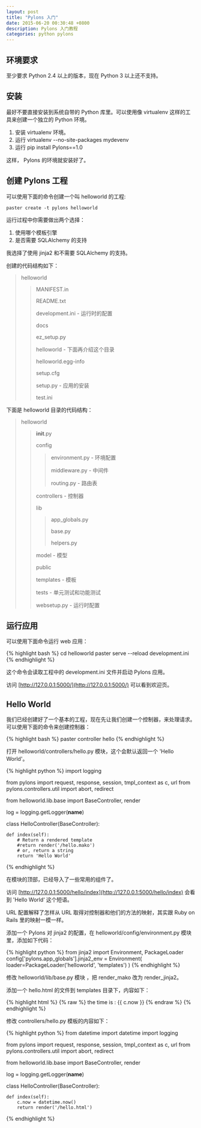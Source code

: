 ```yaml
---
layout: post
title: "Pylons 入门"
date: 2015-06-20 00:30:48 +0800
description: Pylons 入门教程
categories: python pylons
---
```


## 环境要求

至少要求 Python 2.4 以上的版本，现在 Python 3 以上还不支持。

## 安装

最好不要直接安装到系统自带的 Python 库里。可以使用像  virtualenv 这样的工具来创建一个独立的 Python 环境。

1. 安装 virtualenv 环境。
2. 运行 virtualenv --no-site-packages mydevenv
3. 运行 pip install Pylons==1.0

这样， Pylons 的环境就安装好了。

<!--more-->

## 创建 Pylons 工程

可以使用下面的命令创建一个叫 helloworld 的工程:

    paster create -t pylons helloworld

运行过程中你需要做出两个选择：

1. 使用哪个模板引擎
2. 是否需要 SQLAlchemy 的支持

我选择了使用 jinja2 和不需要 SQLAlchemy 的支持。

创建的代码结构如下：

> helloworld
>
> > MANIFEST.in
> >
> > README.txt
> >
> > development.ini - 运行时的配置
> >
> > docs
> >
> > ez_setup.py
> >
> > helloworld - 下面再介绍这个目录
> >
> > helloworld.egg-info
> >
> > setup.cfg
> >
> > setup.py -  应用的安装
> >
> > test.ini

下面是 helloworld 目录的代码结构：

> helloworld
>
> > __init__.py
> >
> > config
> > > environment.py - 环境配置
> > >
> > > middleware.py - 中间件
> > >
> > > routing.py - 路由表
> > >
> > controllers - 控制器
> >
> > lib
> > > app_globals.py
> > >
> > > base.py
> > >
> > > helpers.py
> > >
> > model - 模型
> >
> > public
> >
> > templates - 模板
> >
> > tests - 单元测试和功能测试
> >
> > websetup.py -  运行时配置

## 运行应用

可以使用下面命令运行 web 应用：

{% highlight bash %}
cd helloworld
paster serve --reload development.ini
{% endhighlight %}

这个命令会读取工程中的 development.ini 文件并启动 Pylons 应用。

访问 [http://127.0.0.1:5000/](http://127.0.0.1:5000/) 可以看到欢迎页。

## Hello World

我们已经创建好了一个基本的工程，现在先让我们创建一个控制器，来处理请求。可以使用下面的命令来创建控制器：

{% highlight bash %}
paster controller hello
{% endhighlight %}

打开 helloworld/controllers/hello.py 模块，这个会默认返回一个 'Hello World'。

{% highlight python %}
import logging

from pylons import request, response, session, tmpl_context as c, url
from pylons.controllers.util import abort, redirect

from helloworld.lib.base import BaseController, render

log = logging.getLogger(__name__)

class HelloController(BaseController):

    def index(self):
        # Return a rendered template
        #return render('/hello.mako')
        # or, return a string
        return 'Hello World'
{% endhighlight %}

在模块的顶部，已经导入了一些常用的组件了。

访问  [http://127.0.0.1:5000/hello/index](http://127.0.0.1:5000/hello/index) 会看到 'Hello World‘ 这个短语。

URL 配置解释了怎样从 URL 取得对控制器和他们的方法的映射，其实跟 Ruby on Rails 里的映射一模一样。

添加一个 Pylons 对 jinja2 的配置，在 helloworld/config/environment.py 模块里，添加如下代码：

{% highlight python %}
from jinja2 import Environment, PackageLoader
config['pylons.app_globals'].jinja2_env = Environment(
   loader=PackageLoader('helloworld', 'templates')
)
{% endhighlight %}

修改 helloworld/lib/base.py 模块 ，把 render_mako 改为 render_jinja2。

添加一个 hello.html 的文件到 templates 目录下，内容如下：

{% highlight html %}
{% raw %}
the time is : {{ c.now }}
{% endraw %}
{% endhighlight %}

修改 controllers/hello.py 模板的内容如下：

{% highlight python %}
from datetime import datetime
import logging

from pylons import request, response, session, tmpl_context as c, url
from pylons.controllers.util import abort, redirect

from helloworld.lib.base import BaseController, render

log = logging.getLogger(__name__)

class HelloController(BaseController):

    def index(self):
        c.now = datetime.now()
        return render('/hello.html')
{% endhighlight %}
